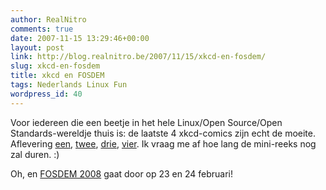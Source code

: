 ```yaml
---
author: RealNitro
comments: true
date: 2007-11-15 13:29:46+00:00
layout: post
link: http://blog.realnitro.be/2007/11/15/xkcd-en-fosdem/
slug: xkcd-en-fosdem
title: xkcd en FOSDEM
tags: Nederlands Linux Fun
wordpress_id: 40
---
```


Voor iedereen die een beetje in het hele Linux/Open Source/Open Standards-wereldje thuis is: de laatste 4 xkcd-comics zijn echt de moeite. Aflevering [een](http://xkcd.com/341/), [twee](http://xkcd.com/342/), [drie](http://xkcd.com/343/), [vier](http://xkcd.com/344/). Ik vraag me af hoe lang de mini-reeks nog zal duren. :)

Oh, en [FOSDEM 2008](http://fosdem.org/2008/) gaat door op 23 en 24 februari!
